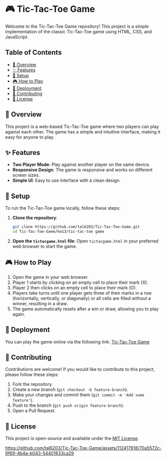 
# 🎮 Tic-Tac-Toe Game

Welcome to the Tic-Tac-Toe Game repository! This project is a simple implementation of the classic Tic-Tac-Toe game using HTML, CSS, and JavaScript.

## Table of Contents

- [📝 Overview](#overview)
- [✨ Features](#features)
- [🔧 Setup](#setup)
- [🎮 How to Play](#how-to-play)
- [🚀 Deployment](#deployment)
- [🤝 Contributing](#contributing)
- [📜 License](#license)

## 📝 Overview

This project is a web-based Tic-Tac-Toe game where two players can play against each other. The game has a simple and intuitive interface, making it easy for anyone to play.

## ✨ Features

- **Two Player Mode**: Play against another player on the same device.
- **Responsive Design**: The game is responsive and works on different screen sizes.
- **Simple UI**: Easy to use interface with a clean design.

## 🔧 Setup

To run the Tic-Tac-Toe game locally, follow these steps:

1. **Clone the repository**:
   ```bash
   git clone https://github.com/tal6203/Tic-Tac-Toe-Game.git
   cd Tic-Tac-Toe-Game/hw13/tic-tac-toe game
   ```

2. **Open the `tictacgame.html` file**:
   Open `tictacgame.html` in your preferred web browser to start the game.

## 🎮 How to Play

1. Open the game in your web browser.
2. Player 1 starts by clicking on an empty cell to place their mark (X).
3. Player 2 then clicks on an empty cell to place their mark (O).
4. Players take turns until one player gets three of their marks in a row (horizontally, vertically, or diagonally) or all cells are filled without a winner, resulting in a draw.
5. The game automatically resets after a win or draw, allowing you to play again.

## 🚀 Deployment

You can play the game online via the following link: [Tic-Tac-Toe Game](https://tic-tac-toe-tal.netlify.app/)

## 🤝 Contributing

Contributions are welcome! If you would like to contribute to this project, please follow these steps:

1. Fork the repository.
2. Create a new branch (`git checkout -b feature-branch`).
3. Make your changes and commit them (`git commit -m 'Add some feature'`).
4. Push to the branch (`git push origin feature-branch`).
5. Open a Pull Request.

## 📜 License

This project is open-source and available under the [MIT License](LICENSE).



https://github.com/tal6203/Tic-Tac-Toe-Game/assets/112417918/70a5572c-9f69-4b4a-b043-54401833ca29




